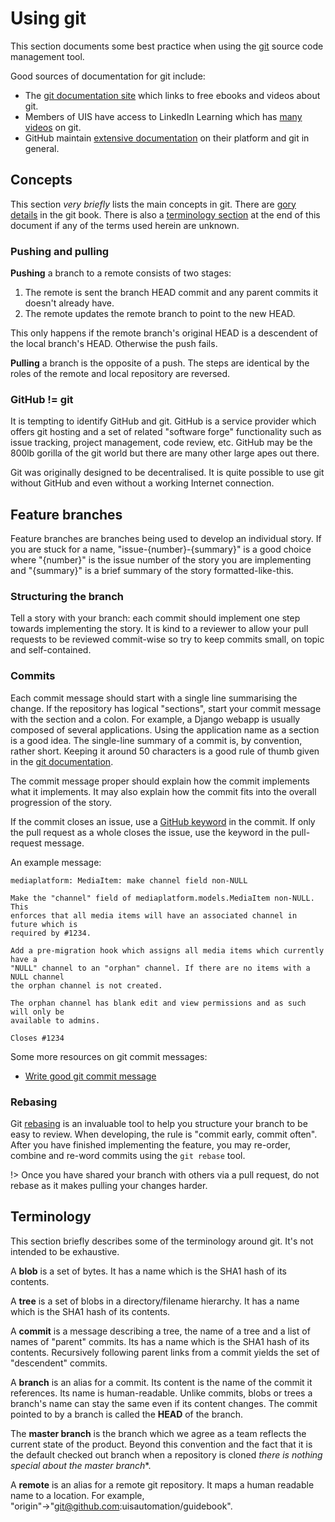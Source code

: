 # Using git

This section documents some best practice when using the
[git](https://git-scm.com/) source code management tool.

Good sources of documentation for git include:

* The [git documentation site](https://git-scm.com/doc) which links to free
    ebooks and videos about git.
* Members of UIS have access to LinkedIn Learning which has [many
    videos](https://www.linkedin.com/learning/me?u=2963594) on git.
* GitHub maintain [extensive documentation](https://help.github.com/) on their
    platform and git in general.

## Concepts

This section *very briefly* lists the main concepts in git. There are [gory
details](https://git-scm.com/book/en/v2/Git-Internals-Plumbing-and-Porcelain) in
the git book. There is also a [terminology section](#terminology) at the end of
this document if any of the terms used herein are unknown.

### Pushing and pulling

**Pushing** a branch to a remote consists of two stages:

1. The remote is sent the branch HEAD commit and any parent commits it doesn't
   already have.
2. The remote updates the remote branch to point to the new HEAD.

This only happens if the remote branch's original HEAD is a descendent of the
local branch's HEAD. Otherwise the push fails.

**Pulling** a branch is the opposite of a push. The steps are identical by the
roles of the remote and local repository are reversed.

### GitHub != git

It is tempting to identify GitHub and git. GitHub is a service provider which
offers git hosting and a set of related "software forge" functionality such as
issue tracking, project management, code review, etc. GitHub may be the 800lb
gorilla of the git world but there are many other large apes out there.

Git was originally designed to be decentralised. It is quite possible to use git
without GitHub and even without a working Internet connection.

## Feature branches

Feature branches are branches being used to develop an individual story. If you
are stuck for a name, "issue-{number}-{summary}" is a good choice where
"{number}" is the issue number of the story you are implementing and "{summary}"
is a brief summary of the story formatted-like-this.

### Structuring the branch

Tell a story with your branch: each commit should implement one step towards
implementing the story. It is kind to a reviewer to allow your pull requests to
be reviewed commit-wise so try to keep commits small, on topic and
self-contained.

### Commits

Each commit message should start with a single line summarising the change. If
the repository has logical "sections", start your commit message with the
section and a colon. For example, a Django webapp is usually composed of several
applications. Using the application name as a section is a good idea. The
single-line summary of a commit is, by convention, rather short. Keeping it
around 50 characters is a good rule of thumb given in the [git
documentation](https://git-scm.com/docs/git-commit#_discussion).

The commit message proper should explain how the commit implements what it
implements. It may also explain how the commit fits into the overall progression
of the story.

If the commit closes an issue, use a [GitHub
keyword](https://help.github.com/articles/closing-issues-using-keywords/) in the
commit. If only the pull request as a whole closes the issue, use the keyword in
the pull-request message.

An example message:

```
mediaplatform: MediaItem: make channel field non-NULL

Make the "channel" field of mediaplatform.models.MediaItem non-NULL. This
enforces that all media items will have an associated channel in future which is
required by #1234.

Add a pre-migration hook which assigns all media items which currently have a
"NULL" channel to an "orphan" channel. If there are no items with a NULL channel
the orphan channel is not created.

The orphan channel has blank edit and view permissions and as such will only be
available to admins.

Closes #1234
```

Some more resources on git commit messages:

* [Write good git commit
    message](https://juffalow.com/other/write-good-git-commit-message)

### Rebasing

Git [rebasing](https://git-scm.com/book/en/v2/Git-Branching-Rebasing) is an
invaluable tool to help you structure your branch to be easy to review. When
developing, the rule is "commit early, commit often". After you have finished
implementing the feature, you may re-order, combine and re-word commits using
the ``git rebase`` tool.

!> Once you have shared your branch with others via a pull request, do not
rebase as it makes pulling your changes harder.

## Terminology

This section briefly describes some of the terminology around git. It's not
intended to be exhaustive.

A **blob** is a set of bytes. It has a name which is the SHA1 hash of its
contents.

A **tree** is a set of blobs in a directory/filename hierarchy. It has a name
which is the SHA1 hash of its contents.

A **commit** is a message describing a tree, the name of a tree and a list of
names of "parent" commits. Its has a name which is the SHA1 hash of its
contents. Recursively following parent links from a commit yields the set of
"descendent" commits.

A **branch** is an alias for a commit. Its content is the name of the commit it
references. Its name is human-readable. Unlike commits, blobs or trees a
branch's name can stay the same even if its content changes. The commit pointed
to by a branch is called the **HEAD** of the branch.

The **master branch** is the branch which we agree as a team reflects the
current state of the product. Beyond this convention and the fact that it is the
default checked out branch when a repository is cloned *there is nothing
special about the master branch**.

A **remote** is an alias for a remote git repository. It maps a human readable
name to a location. For example,
"origin"→"git@github.com:uisautomation/guidebook".
